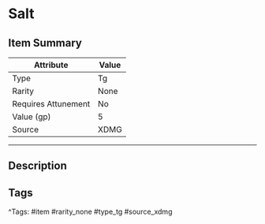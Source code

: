 # Salt

## Item Summary

| Attribute            | Value                        |
|----------------------|------------------------------|
| Type                 | Tg |
| Rarity               | None             |
| Requires Attunement  | No                |
| Value (gp)           | 5    |
| Source               | XDMG |

---

## Description



## Tags

^Tags: #item #rarity_none #type_tg #source_xdmg